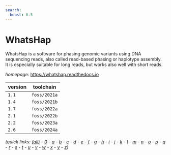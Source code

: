 ```yaml
---
search:
  boost: 0.5
---
```

# WhatsHap

WhatsHap is a software for phasing genomic variants using DNA sequencing reads, also called read-based phasing or haplotype assembly. It is especially suitable for long reads, but works also well with short reads.

*homepage*: <https://whatshap.readthedocs.io>

version | toolchain
--------|----------
``1.1`` | ``foss/2021a``
``1.4`` | ``foss/2021b``
``1.7`` | ``foss/2022a``
``2.1`` | ``foss/2022b``
``2.2`` | ``foss/2023a``
``2.6`` | ``foss/2024a``


*(quick links: [(all)](../index.md) - [0](../0/index.md) - [a](../a/index.md) - [b](../b/index.md) - [c](../c/index.md) - [d](../d/index.md) - [e](../e/index.md) - [f](../f/index.md) - [g](../g/index.md) - [h](../h/index.md) - [i](../i/index.md) - [j](../j/index.md) - [k](../k/index.md) - [l](../l/index.md) - [m](../m/index.md) - [n](../n/index.md) - [o](../o/index.md) - [p](../p/index.md) - [q](../q/index.md) - [r](../r/index.md) - [s](../s/index.md) - [t](../t/index.md) - [u](../u/index.md) - [v](../v/index.md) - [w](../w/index.md) - [x](../x/index.md) - [y](../y/index.md) - [z](../z/index.md))*

